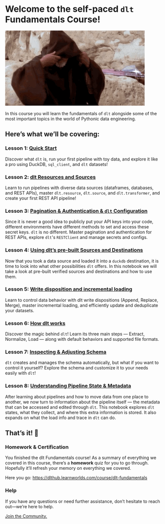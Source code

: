 # Welcome to the self-paced `dlt` Fundamentals Course!

![simpsons-hello.gif](giphy.gif)

In this course you will learn the fundamentals of `dlt` alongside some of the most important topics in the world of Pythonic data engineering.

## **Here’s what we’ll be covering:**

### Lesson 1: [Quick Start](https://colab.research.google.com/github/dlt-hub/dlt/blob/master/docs/education/dlt-fundamentals-course/lesson_1_quick_start.ipynb)

Discover what `dlt` is, run your first pipeline with toy data, and explore it like a pro using DuckDB, `sql_client`, and `dlt` datasets!

### Lesson 2: [dlt Resources and Sources](https://colab.research.google.com/github/dlt-hub/dlt/blob/master/docs/education/dlt-fundamentals-course/lesson_2_dlt_sources_and_resources_create_first_dlt_pipeline.ipynb)

Learn to run pipelines with diverse data sources (dataframes, databases, and REST APIs), 
master `dlt.resource`, `dlt.source`, and `dlt.transformer`, and create your first REST API pipeline!

### Lesson 3: [Pagination & Authentication & `dlt` Configuration](https://colab.research.google.com/github/dlt-hub/dlt/blob/master/docs/education/dlt-fundamentals-course/lesson_3_pagination_and_authentication_and_dlt_configuration.ipynb)

Since it is never a good idea to publicly put your API keys into your code, different environments have different methods to set and access these secret keys. `dlt` is no different.
Master pagination and authentication for REST APIs, explore `dlt`'s `RESTClient` and manage secrets and configs.

### Lesson 4: [Using dlt’s pre-built Sources and Destinations](https://colab.research.google.com/github/dlt-hub/dlt/blob/master/docs/education/dlt-fundamentals-course/lesson_4_using_pre_build_sources_and_destinations.ipynb)
Now that you took a data source and loaded it into a `duckdb` destination, it is time to look into what other possibilities `dlt` offers.
In this notebook we will take a look at pre-built verified sources and destinations and how to use them.

### Lesson 5: [Write disposition and incremental loading](https://colab.research.google.com/github/dlt-hub/dlt/blob/master/docs/education/dlt-fundamentals-course/lesson_5_write_disposition_and_incremental_loading.ipynb)

Learn to control data behavior with dlt write dispositions (Append, Replace, Merge), master incremental loading, and efficiently update and deduplicate your datasets.

### Lesson 6: [How dlt works](https://colab.research.google.com/github/dlt-hub/dlt/blob/master/docs/education/dlt-fundamentals-course/lesson_6_how_dlt_works.ipynb)

Discover the magic behind `dlt`! Learn its three main steps — Extract, Normalize, Load — along with default behaviors and supported file formats.

### Lesson 7: [Inspecting & Adjusting Schema](https://colab.research.google.com/github/dlt-hub/dlt/blob/master/docs/education/dlt-fundamentals-course/lesson_7_inspecting_and_adjusting_schema.ipynb)

`dlt` creates and manages the schema automatically, but what if you want to control it yourself? Explore the schema and customize it to your needs easily with `dlt`!

### Lesson 8: [Understanding Pipeline State & Metadata](https://colab.research.google.com/github/dlt-hub/dlt/blob/master/docs/education/dlt-fundamentals-course/lesson_8_understanding_pipeline_metadata_and_state.ipynb)

After learning about pipelines and how to move data from one place to another, we now turn to information about the pipeline itself — the metadata that can be accessed and edited through `dlt`.
This notebook explores `dlt` states, what they collect, and where this extra information is stored. It also expands on what the load info and trace in `dlt` can do.

## That’s it! 🎉

### Homework & Certification

You finished the dlt Fundamentals course! As a summary of everything we covered in this course, 
there’s a **homework** quiz for you to go through. Hopefully it’ll refresh your memory on everything we covered. 

Here you go: https://dlthub.learnworlds.com/course/dlt-fundamentals


### Help

If you have any questions or need further assistance, don’t hesitate to reach out—we’re here to help.

[Join the Community.](http://dlthub.com/community)
